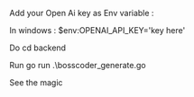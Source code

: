 Add your Open Ai key as Env variable :

In windows : $env:OPENAI_API_KEY='key here'

Do cd backend

Run go run .\bosscoder_generate.go

See the magic
